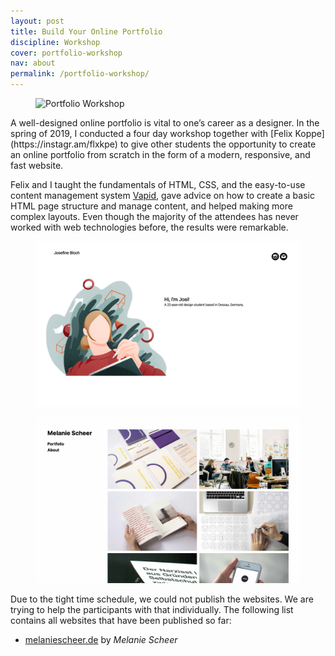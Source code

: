 ```yaml
---
layout: post
title: Build Your Online Portfolio
discipline: Workshop
cover: portfolio-workshop
nav: about
permalink: /portfolio-workshop/
---
```


<figure class="figure-grid-text-right">
  <img src="/assets/images/portfolio-workshop/1-portfolio-workshop.jpg" alt="Portfolio Workshop">
</figure>
<article markdown="1">
A well-designed online portfolio is vital to one’s career as a designer. In the spring of 2019, I conducted a four day workshop together with [Felix Koppe](https://instagr.am/flxkpe) to give other students the opportunity to create an online portfolio from scratch in the form of a modern, responsive, and fast website.

Felix and I taught the fundamentals of HTML, CSS, and the easy-to-use content management system [Vapid](https://vapid.com), gave advice on how to create a basic HTML page structure and manage content, and helped making more complex layouts. Even though the majority of the attendees has never worked with web technologies before, the results were remarkable.
</article>
<div class="div-grid-2">
  <figure>
    <img class="img-shadow" src="/assets/images/portfolio-workshop/portfolio-workshop-bloch-josefine.png" alt="Josefine Bloch’s portfolio">
  </figure>
  <figure>
    <img class="img-shadow" src="/assets/images/portfolio-workshop/portfolio-workshop-scheer-melanie.png" alt="Melanie Scheer’s portfolio">
  </figure>
</div>
<article markdown="1">
Due to the tight time schedule, we could not publish the websites. We are trying to help the participants with that individually. The following list contains all websites that have been published so far:

- [melaniescheer.de](https://melaniescheer.de) by _Melanie Scheer_
</article>